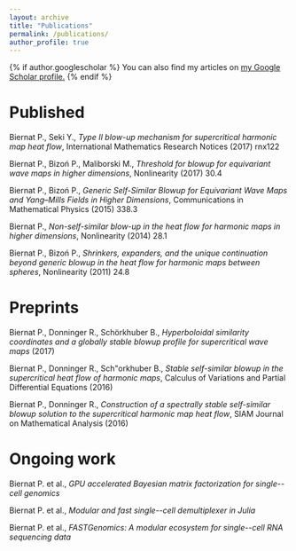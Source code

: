 ```yaml
---
layout: archive
title: "Publications"
permalink: /publications/
author_profile: true
---
```


{% if author.googlescholar %}
  You can also find my articles on <u><a href="{{author.googlescholar}}">my Google Scholar profile</a>.</u>
{% endif %}

<!-- {% include base_path %} -->

# Published

Biernat P., Seki Y.,
_Type II blow-up mechanism for supercritical harmonic map heat flow_,
International Mathematics Research Notices (2017) rnx122

Biernat P., Bizoń P., Maliborski M.,
_Threshold for blowup for equivariant wave maps in higher dimensions_,
Nonlinearity (2017) 30.4

Biernat P., Bizoń P.,
_Generic Self-Similar Blowup for Equivariant Wave Maps and Yang–Mills Fields in Higher Dimensions_,
Communications in Mathematical Physics (2015) 338.3

Biernat P.,
_Non-self-similar blow-up in the heat flow for harmonic maps in higher dimensions_,
Nonlinearity (2014) 28.1

Biernat P., Bizoń P.,
_Shrinkers, expanders, and the unique continuation beyond generic blowup in the heat flow for harmonic maps between spheres_,
Nonlinearity (2011) 24.8


# Preprints

Biernat P., Donninger R., Schörkhuber B.,
_Hyperboloidal similarity coordinates and a globally stable blowup profile for
supercritical wave maps_ (2017)

Biernat P., Donninger R., Sch\"orkhuber B.,
_Stable self-similar blowup in the supercritical heat flow of harmonic maps_,
Calculus of Variations and Partial Differential Equations (2016)

Biernat P., Donninger R.,
_Construction of a spectrally stable self-similar blowup solution to the supercritical harmonic map heat flow_,
SIAM Journal on Mathematical Analysis (2016)


# Ongoing work

Biernat P. et al.,
_GPU accelerated Bayesian matrix factorization for single--cell genomics_

Biernat P. et al.,
_Modular and fast single--cell demultiplexer in Julia_

Biernat P. et al.,
_FASTGenomics: A modular ecosystem for single--cell RNA sequencing data_


<!-- {% for post in site.publications reversed %} -->
<!--   {% include archive-single.html %} -->
<!-- {% endfor %} -->
